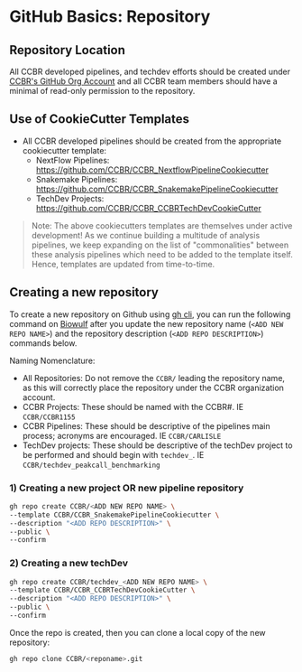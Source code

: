 # GitHub Basics: Repository

## Repository Location

All CCBR developed pipelines, and techdev efforts should be created under [CCBR's GitHub Org Account](https://github.com/CCBR/) and all CCBR team members should have a minimal of read-only permission to the repository.

## Use of CookieCutter Templates

- All CCBR developed pipelines should be created from the appropriate cookiecutter template:
    - NextFlow Pipelines: https://github.com/CCBR/CCBR_NextflowPipelineCookiecutter
    - Snakemake Pipelines: https://github.com/CCBR/CCBR_SnakemakePipelineCookiecutter
    - TechDev Projects: https://github.com/CCBR/CCBR_CCBRTechDevCookieCutter

> Note: The above cookiecutters templates are themselves under active development! As we continue building a multitude of analysis pipelines, we keep expanding on the list of "commonalities" between these analysis pipelines which need to be added to the template itself. Hence, templates are updated from time-to-time.

## Creating a new repository
To create a new repository on Github using [gh cli](https://cli.github.com/), you can run the following command on [Biowulf](https://hpc.nih.gov) after you update the new repository name (`<ADD NEW REPO NAME>`) and the repository description (`<ADD REPO DESCRIPTION>`) commands below. 

Naming Nomenclature:
- All Repositories: Do not remove the `CCBR/` leading the repository name, as this will correctly place the repository under the CCBR organization account.
- CCBR Projects: These should be named with the CCBR#. IE `CCBR/CCBR1155`
- CCBR Pipelines: These should be descriptive of the pipelines main process; acronyms are encouraged. IE `CCBR/CARLISLE`
- TechDev projects: These should be descriptive of the techDev project to be performed and should begin with `techdev_`. IE `CCBR/techdev_peakcall_benchmarking`


### 1) Creating a new project OR new pipeline repository
```bash
gh repo create CCBR/<ADD NEW REPO NAME> \
--template CCBR/CCBR_SnakemakePipelineCookiecutter \
--description "<ADD REPO DESCRIPTION>" \
--public \
--confirm
```

### 2) Creating a new techDev
```bash
gh repo create CCBR/techdev_<ADD NEW REPO NAME> \
--template CCBR/CCBR_CCBRTechDevCookieCutter \
--description "<ADD REPO DESCRIPTION>" \
--public \
--confirm
```


Once the repo is created, then you can clone a local copy of the new repository:

```bash
gh repo clone CCBR/<reponame>.git
```